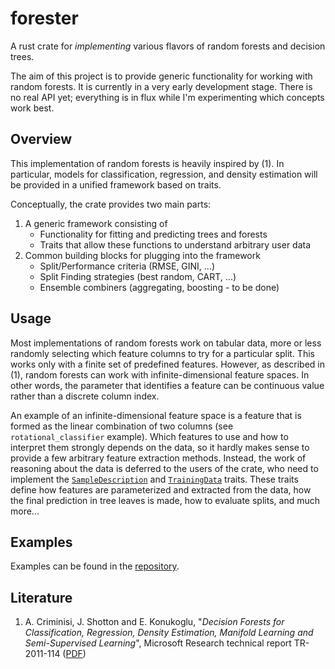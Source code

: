 # forester
A rust crate for *implementing* various flavors of random forests and
decision trees.

The aim of this project is to provide generic functionality for working
with random forests. It is currently in a very early development stage.
There is no real API yet; everything is in flux while I'm experimenting
which concepts work best.

## Overview

This implementation of random forests is heavily inspired by (1). In
particular, models for classification, regression, and density
estimation will be provided in a unified framework based on traits.

Conceptually, the crate provides two main parts:

1. A generic framework consisting of
    - Functionality for fitting and predicting trees and forests
    - Traits that allow these functions to understand arbitrary user data
2. Common building blocks for plugging into the framework
    - Split/Performance criteria (RMSE, GINI, ...)
    - Split Finding strategies (best random, CART, ...)
    - Ensemble combiners (aggregating, boosting - to be done)

## Usage

Most implementations of random forests work on tabular data, more or
less randomly selecting which feature columns to try for a particular
split. This works only with a finite set of predefined features.
However, as described in (1), random forests can work with
infinite-dimensional feature spaces. In other words, the parameter that
identifies a feature can be continuous value rather than a discrete
column index.

An example of an infinite-dimensional feature space is a feature that is
formed as the linear combination of two columns (see
`rotational_classifier` example). Which features to use and how to
interpret them strongly depends on the data, so it hardly makes sense to
provide a few arbitrary feature extraction methods. Instead, the work
of reasoning about the data is deferred to the users of the crate, who
need to implement the [`SampleDescription`][SampleDescription] and
[`TrainingData`][TrainingData] traits. These traits define how features
are parameterized and extracted from the data, how the final prediction
in tree leaves is made, how to evaluate splits, and much more...

## Examples

Examples can be found in the [repository][repo].


## Literature

1. A. Criminisi, J. Shotton and E. Konukoglu, "*Decision Forests for
   Classification, Regression, Density Estimation, Manifold Learning and
   Semi-Supervised Learning*", Microsoft Research technical report
   TR-2011-114 ([PDF][1])


[1]: https://www.microsoft.com/en-us/research/wp-content/uploads/2016/02/decisionForests_MSR_TR_2011_114.pdf

[repo]: https://github.com/mbillingr/forester

[SampleDescription]: https://docs.rs/forester/0.0.2/forester/data/trait.SampleDescription.html
[TrainingData]: https://docs.rs/forester/0.0.2/forester/data/trait.TrainingData.html
